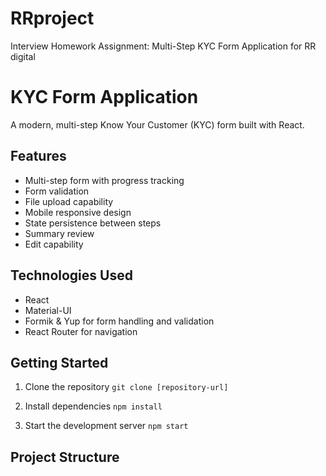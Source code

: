 # RRproject
Interview Homework Assignment: Multi-Step KYC Form Application for RR digital
# KYC Form Application

A modern, multi-step Know Your Customer (KYC) form built with React.

## Features

- Multi-step form with progress tracking
- Form validation
- File upload capability
- Mobile responsive design
- State persistence between steps
- Summary review
- Edit capability

## Technologies Used

- React
- Material-UI
- Formik & Yup for form handling and validation
- React Router for navigation

## Getting Started

1. Clone the repository
```git clone [repository-url]```

2. Install dependencies
```npm install```

3. Start the development server
```npm start```

## Project Structure
